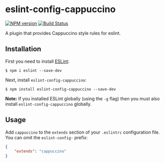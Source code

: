 eslint-config-cappuccino
========================

[![NPM version][npm-image]][npm-url] [![Build Status][travis-image]][travis-url]

A plugin that provides Cappuccino style rules for eslint.


## Installation

First you need to install [ESLint](http://eslint.org):

```
$ npm i eslint --save-dev
```

Next, install `eslint-config-cappuccino`:

```
$ npm install eslint-config-cappuccino --save-dev
```

**Note:** If you installed ESLint globally (using the `-g` flag) then you must also install `eslint-config-cappuccino` globally.


## Usage

Add `cappuccino` to the `extends` section of your `.eslintrc` configuration file. You can omit the `eslint-config-` prefix:

```json
{
    "extends": "cappuccino"
}
```

[npm-url]: https://npmjs.org/package/gulp
[npm-image]: http://img.shields.io/npm/v/eslint-config-cappuccino.svg?style=flat

[travis-url]: https://travis-ci.org/cappuccino/eslint-config-cappuccino
[travis-image]: https://travis-ci.org/cappuccino/eslint-config-cappuccino.svg?branch=master
